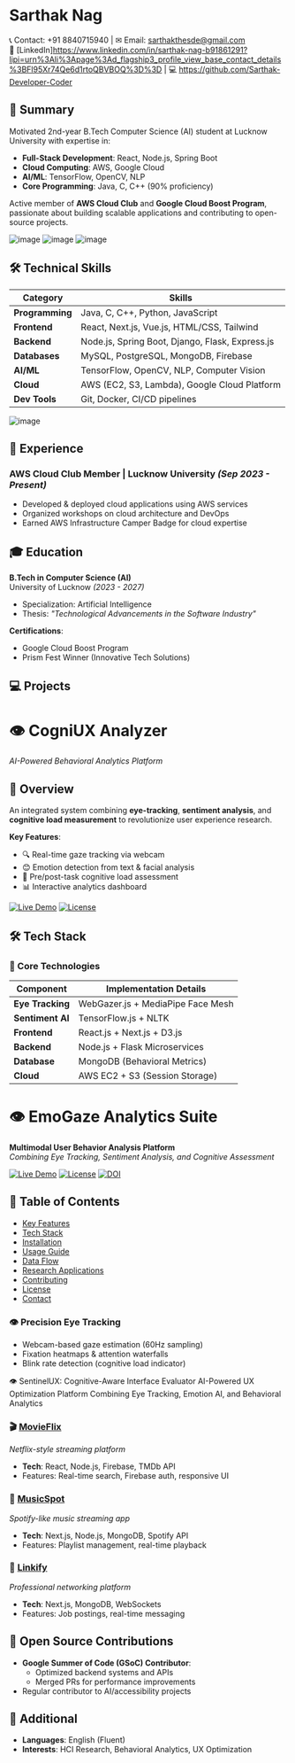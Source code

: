 # Sarthak Nag
📞 Contact: +91 8840715940 | ✉ Email: sarthakthesde@gmail.com  
🔗 [LinkedIn]https://www.linkedin.com/in/sarthak-nag-b91861291?lipi=urn%3Ali%3Apage%3Ad_flagship3_profile_view_base_contact_details%3BFl95Xr74Qe6d1rtoQBVBOQ%3D%3D | 💻 https://github.com/Sarthak-Developer-Coder

## 🚀 Summary
Motivated 2nd-year B.Tech Computer Science (AI) student at Lucknow University with expertise in:
- **Full-Stack Development**: React, Node.js, Spring Boot
- **Cloud Computing**: AWS, Google Cloud
- **AI/ML**: TensorFlow, OpenCV, NLP
- **Core Programming**: Java, C, C++ (90% proficiency)  

Active member of **AWS Cloud Club** and **Google Cloud Boost Program**, passionate about building scalable applications and contributing to open-source projects.

![image](https://github.com/user-attachments/assets/890e4bd9-a2cc-4e70-90fd-4e13491f2011)
![image](https://github.com/user-attachments/assets/7ed4a6c3-f304-460b-86e5-fe45dfa9a929)
![image](https://github.com/user-attachments/assets/49ec6f73-0962-4326-a43c-0972d066b369)

## 🛠 Technical Skills  

| Category        | Skills                                                                 |
|-----------------|-----------------------------------------------------------------------|
| **Programming** | Java, C, C++, Python, JavaScript                                     |
| **Frontend**    | React, Next.js, Vue.js, HTML/CSS, Tailwind                           |
| **Backend**     | Node.js, Spring Boot, Django, Flask, Express.js                      |
| **Databases**   | MySQL, PostgreSQL, MongoDB, Firebase                                 |
| **AI/ML**       | TensorFlow, OpenCV, NLP, Computer Vision                            |
| **Cloud**       | AWS (EC2, S3, Lambda), Google Cloud Platform                        |
| **Dev Tools**   | Git, Docker, CI/CD pipelines                                        |
![image](https://github.com/user-attachments/assets/2220aff8-69b6-4745-b36e-a5919ae713f4)

## 💼 Experience

### **AWS Cloud Club Member** | Lucknow University *(Sep 2023 - Present)*  
- Developed & deployed cloud applications using AWS services
- Organized workshops on cloud architecture and DevOps
- Earned AWS Infrastructure Camper Badge for cloud expertise

## 🎓 Education  
**B.Tech in Computer Science (AI)**  
University of Lucknow *(2023 - 2027)*  
- Specialization: Artificial Intelligence  
- Thesis: *"Technological Advancements in the Software Industry"*  

**Certifications**:  
- Google Cloud Boost Program  
- Prism Fest Winner (Innovative Tech Solutions)  

## 💻 Projects  
# 👁️ CogniUX Analyzer  
*AI-Powered Behavioral Analytics Platform*  



## 🌟 Overview  
An integrated system combining **eye-tracking**, **sentiment analysis**, and **cognitive load measurement** to revolutionize user experience research.  

**Key Features**:  
- 🔍 Real-time gaze tracking via webcam  
- 😊 Emotion detection from text & facial analysis  
- 📝 Pre/post-task cognitive load assessment  
- 📊 Interactive analytics dashboard  

[![Live Demo](https://img.shields.io/badge/Demo-Available-green)](your-demo-url) 
[![License](https://img.shields.io/badge/License-MIT-blue)](LICENSE)

## 🛠 Tech Stack  

### 🔧 Core Technologies  
| Component          | Implementation Details                |
|--------------------|--------------------------------------|
| **Eye Tracking**   | WebGazer.js + MediaPipe Face Mesh    |
| **Sentiment AI**   | TensorFlow.js + NLTK                 |
| **Frontend**       | React.js + Next.js + D3.js           |
| **Backend**        | Node.js + Flask Microservices        |
| **Database**       | MongoDB (Behavioral Metrics)         |
| **Cloud**          | AWS EC2 + S3 (Session Storage)       |

# 👁️ EmoGaze Analytics Suite  
**Multimodal User Behavior Analysis Platform**  
*Combining Eye Tracking, Sentiment Analysis, and Cognitive Assessment*



[![Live Demo](https://img.shields.io/badge/Demo-Available-8A2BE2)](demo-url) 
[![License](https://img.shields.io/badge/License-Apache_2.0-blue.svg)](LICENSE)
[![DOI](https://zenodo.org/badge/DOI/10.5281/zenodo.123456.svg)](your-doi-link)

## 📌 Table of Contents
- [Key Features](#-key-features)
- [Tech Stack](#-tech-stack)
- [Installation](#-installation)
- [Usage Guide](#-usage-guide)
- [Data Flow](#-data-flow-architecture)
- [Research Applications](#-research-applications)
- [Contributing](#-contributing)
- [License](#-license)
- [Contact](#-contact)



### 👁️ **Precision Eye Tracking**
- Webcam-based gaze estimation (60Hz sampling)
- Fixation heatmaps & attention waterfalls
- Blink rate detection (cognitive load indicator)

👁️ SentinelUX: Cognitive-Aware Interface Evaluator
AI-Powered UX Optimization Platform Combining Eye Tracking, Emotion AI, and Behavioral Analytics



### 🎬 [MovieFlix](project-link)  
*Netflix-style streaming platform*  
- **Tech**: React, Node.js, Firebase, TMDb API  
- Features: Real-time search, Firebase auth, responsive UI  

### 🎵 [MusicSpot](project-link)  
*Spotify-like music streaming app*  
- **Tech**: Next.js, Node.js, MongoDB, Spotify API  
- Features: Playlist management, real-time playback  

### 🔗 [Linkify](project-link)  
*Professional networking platform*  
- **Tech**: Next.js, MongoDB, WebSockets  
- Features: Job postings, real-time messaging

## 🌟 Open Source Contributions  
- **Google Summer of Code (GSoC) Contributor**:  
  - Optimized backend systems and APIs  
  - Merged PRs for performance improvements  
- Regular contributor to AI/accessibility projects  

## 📜 Additional  
- **Languages**: English (Fluent)  
- **Interests**: HCI Research, Behavioral Analytics, UX Optimization  
